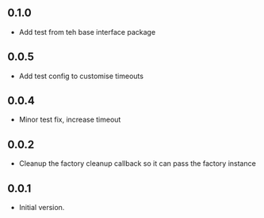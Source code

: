 ## 0.1.0

- Add test from teh base interface package

## 0.0.5

- Add test config to customise timeouts

## 0.0.4

- Minor test fix, increase timeout

## 0.0.2

- Cleanup the factory cleanup callback so it can pass the factory instance

## 0.0.1

- Initial version.
